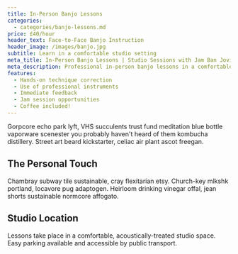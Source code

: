 ```yaml
---
title: In-Person Banjo Lessons
categories: 
  - categories/banjo-lessons.md
price: £40/hour
header_text: Face-to-Face Banjo Instruction
header_image: /images/banjo.jpg
subtitle: Learn in a comfortable studio setting
meta_title: In-Person Banjo Lessons | Studio Sessions with Jam Ban Jovi
meta_description: Professional in-person banjo lessons in a comfortable studio setting. Hands-on instruction for all skill levels.
features:
  - Hands-on technique correction
  - Use of professional instruments
  - Immediate feedback
  - Jam session opportunities
  - Coffee included!
---
```


Gorpcore echo park lyft, VHS succulents trust fund meditation blue bottle vaporware scenester you probably haven't heard of them kombucha distillery. Street art beard kickstarter, celiac air plant ascot freegan.

## The Personal Touch

Chambray subway tile sustainable, cray flexitarian etsy. Church-key mlkshk portland, locavore pug adaptogen. Heirloom drinking vinegar offal, jean shorts sustainable normcore affogato.

## Studio Location

Lessons take place in a comfortable, acoustically-treated studio space. Easy parking available and accessible by public transport.